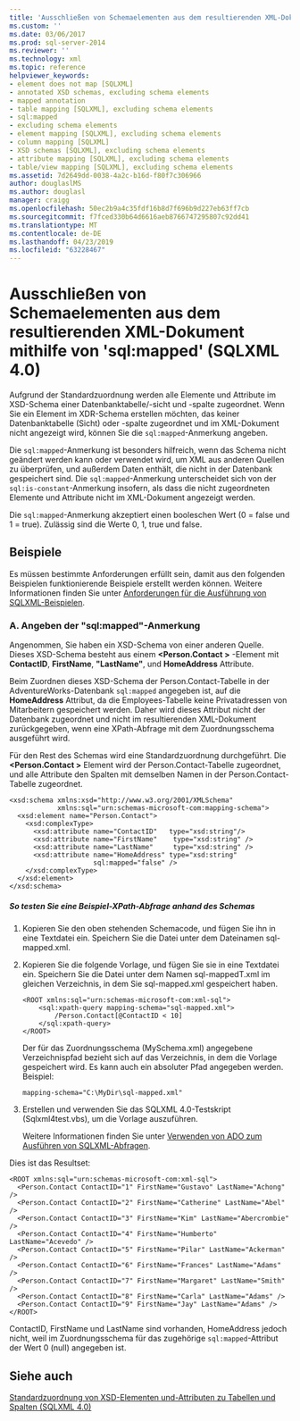 ```yaml
---
title: 'Ausschließen von Schemaelementen aus dem resultierenden XML-Dokument mit Sql: zugeordnet (SQLXML 4.0) | Microsoft-Dokumentation'
ms.custom: ''
ms.date: 03/06/2017
ms.prod: sql-server-2014
ms.reviewer: ''
ms.technology: xml
ms.topic: reference
helpviewer_keywords:
- element does not map [SQLXML]
- annotated XSD schemas, excluding schema elements
- mapped annotation
- table mapping [SQLXML], excluding schema elements
- sql:mapped
- excluding schema elements
- element mapping [SQLXML], excluding schema elements
- column mapping [SQLXML]
- XSD schemas [SQLXML], excluding schema elements
- attribute mapping [SQLXML], excluding schema elements
- table/view mapping [SQLXML], excluding schema elements
ms.assetid: 7d2649dd-0038-4a2c-b16d-f80f7c306966
author: douglaslMS
ms.author: douglasl
manager: craigg
ms.openlocfilehash: 50ec2b9a4c35fdf16b8d7f696b9d227eb63ff7cb
ms.sourcegitcommit: f7fced330b64d6616aeb8766747295807c92dd41
ms.translationtype: MT
ms.contentlocale: de-DE
ms.lasthandoff: 04/23/2019
ms.locfileid: "63228467"
---
```

# <a name="excluding-schema-elements-from-the-resulting-xml-document-using-sqlmapped-sqlxml-40"></a>Ausschließen von Schemaelementen aus dem resultierenden XML-Dokument mithilfe von 'sql:mapped' (SQLXML 4.0)
  Aufgrund der Standardzuordnung werden alle Elemente und Attribute im XSD-Schema einer Datenbanktabelle/-sicht und -spalte zugeordnet. Wenn Sie ein Element im XDR-Schema erstellen möchten, das keiner Datenbanktabelle (Sicht) oder -spalte zugeordnet und im XML-Dokument nicht angezeigt wird, können Sie die `sql:mapped`-Anmerkung angeben.  
  
 Die `sql:mapped`-Anmerkung ist besonders hilfreich, wenn das Schema nicht geändert werden kann oder verwendet wird, um XML aus anderen Quellen zu überprüfen, und außerdem Daten enthält, die nicht in der Datenbank gespeichert sind. Die `sql:mapped`-Anmerkung unterscheidet sich von der `sql:is-constant`-Anmerkung insofern, als dass die nicht zugeordneten Elemente und Attribute nicht im XML-Dokument angezeigt werden.  
  
 Die `sql:mapped`-Anmerkung akzeptiert einen booleschen Wert (0 = false und 1 = true). Zulässig sind die Werte 0, 1, true und false.  
  
## <a name="examples"></a>Beispiele  
 Es müssen bestimmte Anforderungen erfüllt sein, damit aus den folgenden Beispielen funktionierende Beispiele erstellt werden können. Weitere Informationen finden Sie unter [Anforderungen für die Ausführung von SQLXML-Beispielen](../sqlxml/requirements-for-running-sqlxml-examples.md).  
  
### <a name="a-specifying-the-sqlmapped-annotation"></a>A. Angeben der "sql:mapped"-Anmerkung  
 Angenommen, Sie haben ein XSD-Schema von einer anderen Quelle. Dieses XSD-Schema besteht aus einem  **\<Person.Contact >** -Element mit **ContactID**, **FirstName**, **"LastName"**, und **HomeAddress** Attribute.  
  
 Beim Zuordnen dieses XSD-Schema der Person.Contact-Tabelle in der AdventureWorks-Datenbank `sql:mapped` angegeben ist, auf die **HomeAddress** Attribut, da die Employees-Tabelle keine Privatadressen von Mitarbeitern gespeichert werden. Daher wird dieses Attribut nicht der Datenbank zugeordnet und nicht im resultierenden XML-Dokument zurückgegeben, wenn eine XPath-Abfrage mit dem Zuordnungsschema ausgeführt wird.  
  
 Für den Rest des Schemas wird eine Standardzuordnung durchgeführt. Die  **\<Person.Contact >** Element wird der Person.Contact-Tabelle zugeordnet, und alle Attribute den Spalten mit demselben Namen in der Person.Contact-Tabelle zugeordnet.  
  
```  
<xsd:schema xmlns:xsd="http://www.w3.org/2001/XMLSchema"  
            xmlns:sql="urn:schemas-microsoft-com:mapping-schema">  
  <xsd:element name="Person.Contact">  
    <xsd:complexType>  
      <xsd:attribute name="ContactID"   type="xsd:string"/>  
      <xsd:attribute name="FirstName"    type="xsd:string" />  
      <xsd:attribute name="LastName"     type="xsd:string" />  
      <xsd:attribute name="HomeAddress" type="xsd:string"   
                     sql:mapped="false" />  
    </xsd:complexType>  
  </xsd:element>  
</xsd:schema>  
```  
  
##### <a name="to-test-a-sample-xpath-query-against-the-schema"></a>So testen Sie eine Beispiel-XPath-Abfrage anhand des Schemas  
  
1.  Kopieren Sie den oben stehenden Schemacode, und fügen Sie ihn in eine Textdatei ein. Speichern Sie die Datei unter dem Dateinamen sql-mapped.xml.  
  
2.  Kopieren Sie die folgende Vorlage, und fügen Sie sie in eine Textdatei ein. Speichern Sie die Datei unter dem Namen sql-mappedT.xml im gleichen Verzeichnis, in dem Sie sql-mapped.xml gespeichert haben.  
  
    ```  
    <ROOT xmlns:sql="urn:schemas-microsoft-com:xml-sql">  
        <sql:xpath-query mapping-schema="sql-mapped.xml">  
            /Person.Contact[@ContactID < 10]  
        </sql:xpath-query>  
    </ROOT>  
    ```  
  
     Der für das Zuordnungsschema (MySchema.xml) angegebene Verzeichnispfad bezieht sich auf das Verzeichnis, in dem die Vorlage gespeichert wird. Es kann auch ein absoluter Pfad angegeben werden. Beispiel:  
  
    ```  
    mapping-schema="C:\MyDir\sql-mapped.xml"  
    ```  
  
3.  Erstellen und verwenden Sie das SQLXML 4.0-Testskript (Sqlxml4test.vbs), um die Vorlage auszuführen.  
  
     Weitere Informationen finden Sie unter [Verwenden von ADO zum Ausführen von SQLXML-Abfragen](../sqlxml/using-ado-to-execute-sqlxml-4-0-queries.md).  
  
 Dies ist das Resultset:  
  
```  
<ROOT xmlns:sql="urn:schemas-microsoft-com:xml-sql">  
  <Person.Contact ContactID="1" FirstName="Gustavo" LastName="Achong" />   
  <Person.Contact ContactID="2" FirstName="Catherine" LastName="Abel" />   
  <Person.Contact ContactID="3" FirstName="Kim" LastName="Abercrombie" />   
  <Person.Contact ContactID="4" FirstName="Humberto" LastName="Acevedo" />   
  <Person.Contact ContactID="5" FirstName="Pilar" LastName="Ackerman" />   
  <Person.Contact ContactID="6" FirstName="Frances" LastName="Adams" />   
  <Person.Contact ContactID="7" FirstName="Margaret" LastName="Smith" />   
  <Person.Contact ContactID="8" FirstName="Carla" LastName="Adams" />   
  <Person.Contact ContactID="9" FirstName="Jay" LastName="Adams" />   
</ROOT>  
```  
  
 ContactID, FirstName und LastName sind vorhanden, HomeAddress jedoch nicht, weil im Zuordnungsschema für das zugehörige `sql:mapped`-Attribut der Wert 0 (null) angegeben ist.  
  
## <a name="see-also"></a>Siehe auch  
 [Standardzuordnung von XSD-Elementen und-Attributen zu Tabellen und Spalten &#40;SQLXML 4.0&#41;](default-mapping-of-xsd-elements-and-attributes-to-tables-and-columns-sqlxml-4-0.md)  
  
  

